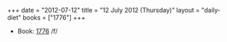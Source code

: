 +++
date = "2012-07-12"
title = "12 July 2012 (Thursday)"
layout = "daily-diet"
books = ["1776"]
+++


* Book: [1776](/books/1776) /f/
